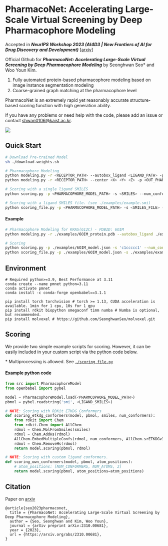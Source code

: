 # PharmacoNet: Accelerating Large-Scale Virtual Screening by Deep Pharmacophore Modeling

Accepted in ***NeurIPS Workshop 2023 (AI4D3 | New Frontiers of AI for Drug Discovery and Development)*** [[arxiv](https://arxiv.org/abs/2310.00681)]

Official Github for ***PharmacoNet: Accelerating Large-Scale Virtual Screening by Deep Pharmacophore Modeling*** by Seonghwan Seo* and Woo Youn Kim.

1. Fully automated protein-based pharmacophore modeling based on image instance segmentation modeling
2. Coarse-grained graph matching at the pharmacophore level

PharmacoNet is an extremely rapid yet reasonably accurate structure-based scoring function with high generation ability.

If you have any problems or need help with the code, please add an issue or contact [shwan0106@kaist.ac.kr](mailto:shwan0106@kaist.ac.kr).

![](images/overview.png)



## Quick Start

```bash
# Download Pre-trained Model
sh ./download-weights.sh

# Pharmacophore Modeling
python modeling.py -r <RECEPTOR_PATH> --autobox_ligand <LIGAND_PATH> -p <OUT_PHARMACOPHORE_MODEL_PATH> 
python modeling.py -r <RECEPTOR_PATH> --center <X> <Y> <Z> -p <OUT_PHARMACOPHORE_MODEL_PATH> --cuda	# CUDA Acceleration

# Scoring with a single ligand SMILES
python scoring.py -p <PHARMACOPHORE_MODEL_PATH> -s <SMILES> --num_conformers <NUM_CONFORMERS>

# Scoring with a ligand SMILES file. (see ./examples/example.smi)
python scoring_file.py -p <PHARMACOPHORE_MODEL_PATH> -s <SMILES_FILE> --num_conformers <NUM_CONFORMERS> --num_cpus <NUM_CPU>
```

#### Example

```bash
# Pharmacophore Modeling for KRAS(G12C) - PDBID: 6OIM
python modeling.py -r ./examples/6OIM_protein.pdb --autobox_ligand ./examples/6OIM_ligand.sdf -p ./examples/6OIM_model.json

# Scoring
python scoring.py -p ./examples/6OIM_model.json -s 'c1ccccc1' --num_conformers 2
python scoring_file.py -p ./examples/6OIM_model.json -s ./examples/example.smi --num_conformers 10
```



## Environment

```shell
# Required python>=3.9, Best Performance at 3.11
conda create --name pmnet python=3.11
conda activate pmnet
conda install -c conda-forge openbabel==3.1.1 

pip install torch torchvision # torch >= 1.13, CUDA acceleration is available. 1min for 1 cpu, 10s for 1 gpu
pip install rdkit biopython omegaconf timm numba # Numba is optional, but recommended.
pip install molvoxel # https://github.com/SeonghwanSeo/molvoxel.git
```



## Scoring

We provide two simple example scripts for scoring. However, it can be easily included in your custom script via the python code below.

\* Multiprocessing is allowed. See [`./scoring_file.py`](./scoring_file.py)

#### Example python code

```python
from src import PharmacophoreModel
from openbabel import pybel

model = PharmacophoreModel.load(<PHARMCOPHORE_MODEL_PATH>)
pbmol = pybel.readstring('smi', <LIGAND_SMILES>)

# NOTE: Scoring with RDKit ETKDG Conformers
def scoring_etkdg_conformers(model, pbmol, smiles, num_conformers):
    from rdkit import Chem
    from rdkit.Chem import AllChem
    rdmol = Chem.MolFromSmiles(smiles)
    rdmol = Chem.AddHs(rdmol)
    AllChem.EmbedMultipleConfs(rdmol, num_conformers, AllChem.srETKDGv3())
    rdmol = Chem.RemoveHs(rdmol)
    return model.scoring(pbmol, rdmol)

# NOTE: Scoring with custom ligand conformers.
def scoring_own_conformers(model, pbmol, atom_positions):
    # atom_positions: [NUM_CONFORMERS, NUM_ATOMS, 3]
    return model.scoring(pbmol, atom_positions=atom_positions)
```



## Citation

Paper on [arxiv](https://arxiv.org/abs/2310.00681)

```
@article{seo2023pharmaconet,
  title = {PharmacoNet: Accelerating Large-Scale Virtual Screening by Deep Pharmacophore Modeling},
  author = {Seo, Seonghwan and Kim, Woo Youn},
  journal = {arXiv preprint arXiv:2310.00681},
  year = {2023},
  url = {https://arxiv.org/abs/2310.00681},
}
```

